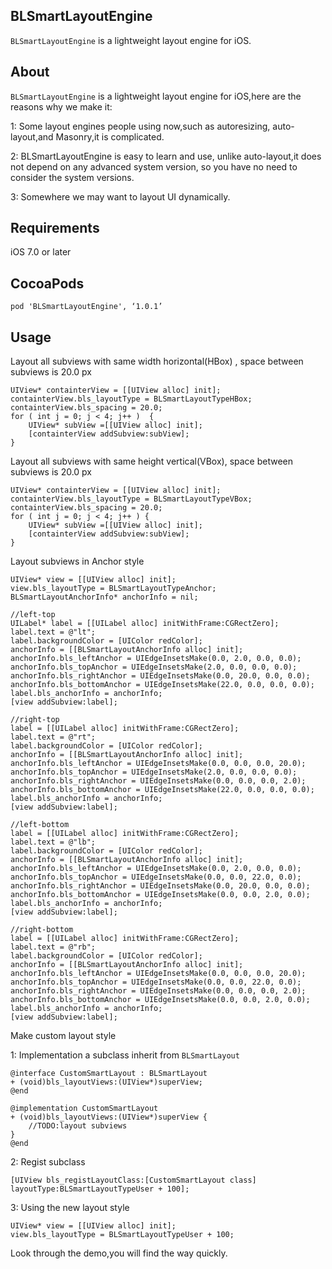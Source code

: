 ## BLSmartLayoutEngine

`BLSmartLayoutEngine` is a lightweight layout engine for iOS.

## About

`BLSmartLayoutEngine` is a lightweight layout engine for iOS,here are the reasons why we make it:

1: Some layout engines people using now,such as autoresizing, auto-layout,and Masonry,it is complicated. 

2: BLSmartLayoutEngine is easy to learn and use, unlike auto-layout,it does not depend on any advanced system version,  so you have no need to consider the system versions.

3: Somewhere we may want to layout UI dynamically.

## Requirements

iOS 7.0 or later

## CocoaPods

```objc
pod 'BLSmartLayoutEngine', ‘1.0.1’
```

## Usage

Layout all subviews with same width horizontal(HBox) , space between subviews is 20.0 px

```objc
UIView* containterView = [[UIView alloc] init];
containterView.bls_layoutType = BLSmartLayoutTypeHBox;
containterView.bls_spacing = 20.0;
for ( int j = 0; j < 4; j++ )  {
    UIView* subView =[[UIView alloc] init];
    [containterView addSubview:subView];
}
```

Layout all subviews with same height vertical(VBox), space between subviews is 20.0 px

```objc
UIView* containterView = [[UIView alloc] init];
containterView.bls_layoutType = BLSmartLayoutTypeVBox;
containterView.bls_spacing = 20.0;
for ( int j = 0; j < 4; j++ ) {
    UIView* subView =[[UIView alloc] init];
    [containterView addSubview:subView];
}
```

Layout subviews in Anchor style

```objc
UIView* view = [[UIView alloc] init]; 
view.bls_layoutType = BLSmartLayoutTypeAnchor;
BLSmartLayoutAnchorInfo* anchorInfo = nil;

//left-top
UILabel* label = [[UILabel alloc] initWithFrame:CGRectZero];
label.text = @"lt";
label.backgroundColor = [UIColor redColor];
anchorInfo = [[BLSmartLayoutAnchorInfo alloc] init];
anchorInfo.bls_leftAnchor = UIEdgeInsetsMake(0.0, 2.0, 0.0, 0.0);
anchorInfo.bls_topAnchor = UIEdgeInsetsMake(2.0, 0.0, 0.0, 0.0);
anchorInfo.bls_rightAnchor = UIEdgeInsetsMake(0.0, 20.0, 0.0, 0.0);
anchorInfo.bls_bottomAnchor = UIEdgeInsetsMake(22.0, 0.0, 0.0, 0.0);
label.bls_anchorInfo = anchorInfo;
[view addSubview:label];

//right-top
label = [[UILabel alloc] initWithFrame:CGRectZero];
label.text = @"rt";
label.backgroundColor = [UIColor redColor];
anchorInfo = [[BLSmartLayoutAnchorInfo alloc] init];
anchorInfo.bls_leftAnchor = UIEdgeInsetsMake(0.0, 0.0, 0.0, 20.0);
anchorInfo.bls_topAnchor = UIEdgeInsetsMake(2.0, 0.0, 0.0, 0.0);
anchorInfo.bls_rightAnchor = UIEdgeInsetsMake(0.0, 0.0, 0.0, 2.0);
anchorInfo.bls_bottomAnchor = UIEdgeInsetsMake(22.0, 0.0, 0.0, 0.0);
label.bls_anchorInfo = anchorInfo;
[view addSubview:label];

//left-bottom 
label = [[UILabel alloc] initWithFrame:CGRectZero];
label.text = @"lb";
label.backgroundColor = [UIColor redColor];
anchorInfo = [[BLSmartLayoutAnchorInfo alloc] init];
anchorInfo.bls_leftAnchor = UIEdgeInsetsMake(0.0, 2.0, 0.0, 0.0);
anchorInfo.bls_topAnchor = UIEdgeInsetsMake(0.0, 0.0, 22.0, 0.0);
anchorInfo.bls_rightAnchor = UIEdgeInsetsMake(0.0, 20.0, 0.0, 0.0);
anchorInfo.bls_bottomAnchor = UIEdgeInsetsMake(0.0, 0.0, 2.0, 0.0);
label.bls_anchorInfo = anchorInfo;
[view addSubview:label];

//right-bottom
label = [[UILabel alloc] initWithFrame:CGRectZero];
label.text = @"rb";
label.backgroundColor = [UIColor redColor];
anchorInfo = [[BLSmartLayoutAnchorInfo alloc] init];
anchorInfo.bls_leftAnchor = UIEdgeInsetsMake(0.0, 0.0, 0.0, 20.0);
anchorInfo.bls_topAnchor = UIEdgeInsetsMake(0.0, 0.0, 22.0, 0.0);
anchorInfo.bls_rightAnchor = UIEdgeInsetsMake(0.0, 0.0, 0.0, 2.0);
anchorInfo.bls_bottomAnchor = UIEdgeInsetsMake(0.0, 0.0, 2.0, 0.0);
label.bls_anchorInfo = anchorInfo;
[view addSubview:label];
```

Make custom layout style

1: Implementation a subclass inherit from `BLSmartLayout`

```objc
@interface CustomSmartLayout : BLSmartLayout 
+ (void)bls_layoutViews:(UIView*)superView;
@end

@implementation CustomSmartLayout
+ (void)bls_layoutViews:(UIView*)superView {
    //TODO:layout subviews
}
@end
```

2: Regist subclass

```objc
[UIView bls_registLayoutClass:[CustomSmartLayout class] layoutType:BLSmartLayoutTypeUser + 100];
```

3: Using the new layout style

```objc
UIView* view = [[UIView alloc] init];
view.bls_layoutType = BLSmartLayoutTypeUser + 100;
```

Look through the demo,you will find the way quickly.

